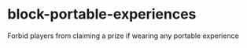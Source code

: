 # block-portable-experiences
 Forbid players from claiming a prize if wearing any portable experience
